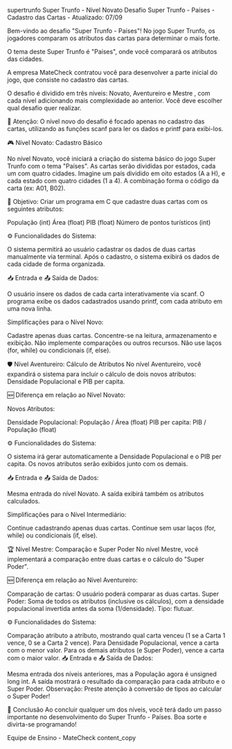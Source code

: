 supertrunfo
Super Trunfo - Nível Novato Desafio Super Trunfo - Países - Cadastro das Cartas - Atualizado: 07/09

Bem-vindo ao desafio "Super Trunfo - Países"! No jogo Super Trunfo, os jogadores comparam os atributos das cartas para determinar o mais forte.

O tema deste Super Trunfo é "Países", onde você comparará os atributos das cidades.

A empresa MateCheck contratou você para desenvolver a parte inicial do jogo, que consiste no cadastro das cartas.

O desafio é dividido em três níveis: Novato, Aventureiro e Mestre , com cada nível adicionando mais complexidade ao anterior. Você deve escolher qual desafio quer realizar.

🚨 Atenção: O nível novo do desafio é focado apenas no cadastro das cartas, utilizando as funções scanf para ler os dados e printf para exibi-los.

🎮 Nível Novato: Cadastro Básico

No nível Novato, você iniciará a criação do sistema básico do jogo Super Trunfo com o tema "Países". As cartas serão divididas por estados, cada um com quatro cidades. Imagine um país dividido em oito estados (A a H), e cada estado com quatro cidades (1 a 4). A combinação forma o código da carta (ex: A01, B02).

🚩 Objetivo: Criar um programa em C que cadastre duas cartas com os seguintes atributos:

População (int) Área (float) PIB (float) Número de pontos turísticos (int)

⚙️ Funcionalidades do Sistema:

O sistema permitirá ao usuário cadastrar os dados de duas cartas manualmente via terminal. Após o cadastro, o sistema exibirá os dados de cada cidade de forma organizada.

📥 Entrada e 📤 Saída de Dados:

O usuário insere os dados de cada carta interativamente via scanf. O programa exibe os dados cadastrados usando printf, com cada atributo em uma nova linha.

Simplificações para o Nível Novo:

Cadastre apenas duas cartas. Concentre-se na leitura, armazenamento e exibição. Não implemente comparações ou outros recursos. Não use laços (for, while) ou condicionais (if, else).

🛡️ Nível Aventureiro: Cálculo de Atributos No nível Aventureiro, você expandirá o sistema para incluir o cálculo de dois novos atributos: Densidade Populacional e PIB per capita.

🆕 Diferença em relação ao Nível Novato:

Novos Atributos:

Densidade Populacional: População / Área (float) PIB per capita: PIB / População (float)

⚙️ Funcionalidades do Sistema:

O sistema irá gerar automaticamente a Densidade Populacional e o PIB per capita. Os novos atributos serão exibidos junto com os demais.

📥 Entrada e 📤 Saída de Dados:

Mesma entrada do nível Novato. A saída exibirá também os atributos calculados.

Simplificações para o Nível Intermediário:

Continue cadastrando apenas duas cartas. Continue sem usar laços (for, while) ou condicionais (if, else).

🏆 Nível Mestre: Comparação e Super Poder No nível Mestre, você implementará a comparação entre duas cartas e o cálculo do "Super Poder".

🆕 Diferença em relação ao Nível Aventureiro:

Comparação de cartas: O usuário poderá comparar as duas cartas. Super Poder: Soma de todos os atributos (inclusive os cálculos), com a densidade populacional invertida antes da soma (1/densidade). Tipo: flutuar.

⚙️ Funcionalidades do Sistema:

Comparação atributo a atributo, mostrando qual carta venceu (1 se a Carta 1 vence, 0 se a Carta 2 vence). Para Densidade Populacional, vence a carta com o menor valor. Para os demais atributos (e Super Poder), vence a carta com o maior valor. 📥 Entrada e 📤 Saída de Dados:

Mesma entrada dos níveis anteriores, mas a População agora é unsigned long int. A saída mostrará o resultado da comparação para cada atributo e o Super Poder. Observação: Preste atenção à conversão de tipos ao calcular o Super Poder!

🏁 Conclusão Ao concluir qualquer um dos níveis, você terá dado um passo importante no desenvolvimento do Super Trunfo - Países. Boa sorte e divirta-se programando!

Equipe de Ensino - MateCheck content_copy
